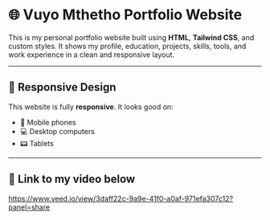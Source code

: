 # 🌐 Vuyo Mthetho Portfolio Website

This is my personal portfolio website built using **HTML**, **Tailwind CSS**, and custom styles. It shows my profile, education, projects, skills, tools, and work experience in a clean and responsive layout.

---

## 📱 Responsive Design

This website is fully **responsive**. It looks good on:
- 📱 Mobile phones
- 💻 Desktop computers
- 📟 Tablets

---

## 🚀 Link to my video below
https://www.veed.io/view/3daff22c-9a9e-41f0-a0af-971efa307c12?panel=share
